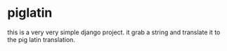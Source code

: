 # piglatin

this is a very very simple django project.
it grab a string and translate it to the pig latin translation.

